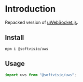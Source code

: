# Introduction

Repacked version of [uWebSocket.js](https://github.com/uNetworking/uWebSockets.js).

## Install

```shell
npm i @softvisio/uws
```

## Usage

```javascript
import uws from "@softvisio/uws";
```

